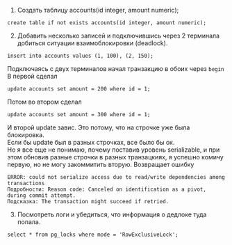 1. Создать таблицу accounts(id integer, amount numeric);  
```postgresql
create table if not exists accounts(id integer, amount numeric);
```
2. Добавить несколько записей и подключившись через 2 терминала добиться ситуации взаимоблокировки (deadlock).
```postgresql
insert into accounts values (1, 100), (2, 150);
```
Подключаясь с двух терминалов начал транзакцию в обоих через `begin`
В первой сделал 
```postgresql
update accounts set amount = 200 where id = 1;
```
Потом во втором сделал
```postgresql
update accounts set amount = 300 where id = 1;
```
И второй update завис. Это потому, что на строчке уже была блокировка.  
Если бы update был в разных строчках, все было бы ок.  
Но я все еще не понимаю, почему поставив уровень serializable, и при этом обновив разные строчки в разных транзацкиях, я успешно комичу первую, но не могу закоммитить вторую.
Возвращает ошибку
```
ERROR: could not serialize access due to read/write dependencies among transactions 
Подробности: Reason code: Canceled on identification as a pivot, during commit attempt. 
Подсказка: The transaction might succeed if retried.
```

3. Посмотреть логи и убедиться, что информация о дедлоке туда попала.
```postgresql
select * from pg_locks where mode = 'RowExclusiveLock';
```